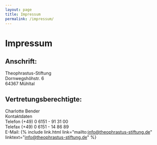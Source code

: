 ```yaml
---
layout: page
title: Impressum
permalink: /impressum/
---
```


# Impressum

## Anschrift:
Theophrastus-Stiftung<br />
Dornwegshöhstr. 6<br />
64367 Mühltal<br />

## Vertretungsberechtigte:
Charlotte Bender<br />
Kontaktdaten<br />
Telefon   (+49) 0 6151 - 91 31 00<br />
Telefax (+49) 0 6151 - 14 86 89<br />
E-Mail: {% include link.html link="mailto:info@theophrastus-stiftung.de" linktext="info@theophrastus-stiftung.de" %}